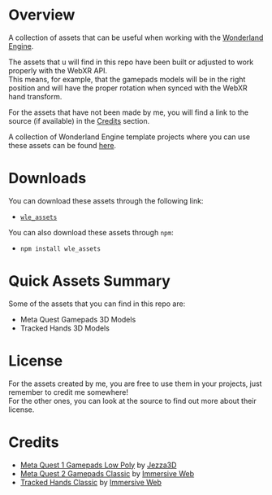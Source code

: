 # Overview

A collection of assets that can be useful when working with the [Wonderland Engine](https://wonderlandengine.com/).  

The assets that u will find in this repo have been built or adjusted to work properly with the WebXR API.  
This means, for example, that the gamepads models will be in the right position and will have the proper rotation when synced with the WebXR hand transform.

For the assets that have not been made by me, you will find a link to the source (if available) in the [Credits](#credits) section.

A collection of Wonderland Engine template projects where you can use these assets can be found [here](https://github.com/SignorPipo/wle_ppefault).

# Downloads

You can download these assets through the following link:
  * [`wle_assets`](https://github.com/SignorPipo/wle_assets/releases/latest/download/wle_assets.zip)

You can also download these assets through `npm`:
  * `npm install wle_assets`

# Quick Assets Summary

Some of the assets that you can find in this repo are:
  - Meta Quest Gamepads 3D Models
  - Tracked Hands 3D Models

# License
For the assets created by me, you are free to use them in your projects, just remember to credit me somewhere!  
For the other ones, you can look at the source to find out more about their license.

  
# Credits
  - [Meta Quest 1 Gamepads Low Poly](https://github.com/SignorPipo/wle_assets/tree/main/wle_assets/assets/models/gamepads/meta_quest_1/low_poly) by [Jezza3D](https://sketchfab.com/Jezza3D)
  - [Meta Quest 2 Gamepads Classic](https://github.com/SignorPipo/wle_assets/tree/main/wle_assets/assets/models/gamepads/meta_quest_2/classic) by [Immersive Web](https://github.com/immersive-web)
  - [Tracked Hands Classic](https://github.com/SignorPipo/wle_assets/tree/main/wle_assets/assets/models/tracked_hands/classic) by [Immersive Web](https://github.com/immersive-web)
